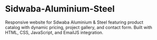 # Sidwaba-Aluminium-Steel
Responsive website for Sdwaba Aluminium &amp; Steel featuring product catalog with dynamic pricing, project gallery, and contact form. Built with HTML, CSS, JavaScript, and EmailJS integration.
